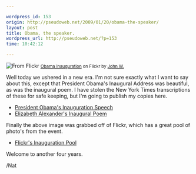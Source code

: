 ```yaml
---

wordpress_id: 153
origin: http://pseudoweb.net/2009/01/20/obama-the-speaker/
layout: post
title: Obama, the speaker.
wordpress_url: http://pseudoweb.net/?p=153
time: 10:42:12

---
```

<img src="http://farm4.static.flickr.com/3426/3212450709_4623ef1a43.jpg" alt="From Flickr" />
<small><a href="http://www.flickr.com/photos/jweiss3/3212450709/in/photostream">Obama Inauguration</a> on Flickr by <a href="http://www.flickr.com/photos/jweiss3/">John W.</a></small>

Well today we ushered in a new era. I'm not sure exactly what I want to say about this, except that President Obama's Inaugural Address was beautiful, as was the inaugural poem. I have stolen the New York Times transcriptions of these for safe keeping, but I'm going to publish my copies here.
<ul>
	<li><a href="http://natwelch.com/rand/obama/ObamaInaugeration.html">President Obama's Inauguration Speech </a></li>
	<li><a href="http://natwelch.com/rand/obama/ObamaInaugeralPoem.html">Elizabeth Alexander's Inaugural Poem</a></li>
</ul>
Finally the above image was grabbed off of Flickr, which has a great pool of photo's from the event.
<ul>
	<li><a href="http://www.flickr.com/groups/inauguration2009/pool/">Flickr's Inauguration Pool</a></li>
</ul>
Welcome to another four years.

/Nat
